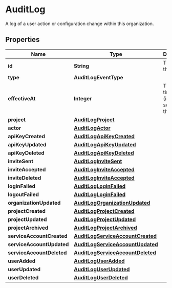 

# AuditLog

A log of a user action or configuration change within this organization.

## Properties

| Name | Type | Description | Notes |
|------------ | ------------- | ------------- | -------------|
|**id** | **String** | The ID of this log. |  |
|**type** | **AuditLogEventType** |  |  |
|**effectiveAt** | **Integer** | The Unix timestamp (in seconds) of the event. |  |
|**project** | [**AuditLogProject**](AuditLogProject.md) |  |  [optional] |
|**actor** | [**AuditLogActor**](AuditLogActor.md) |  |  |
|**apiKeyCreated** | [**AuditLogApiKeyCreated**](AuditLogApiKeyCreated.md) |  |  [optional] |
|**apiKeyUpdated** | [**AuditLogApiKeyUpdated**](AuditLogApiKeyUpdated.md) |  |  [optional] |
|**apiKeyDeleted** | [**AuditLogApiKeyDeleted**](AuditLogApiKeyDeleted.md) |  |  [optional] |
|**inviteSent** | [**AuditLogInviteSent**](AuditLogInviteSent.md) |  |  [optional] |
|**inviteAccepted** | [**AuditLogInviteAccepted**](AuditLogInviteAccepted.md) |  |  [optional] |
|**inviteDeleted** | [**AuditLogInviteAccepted**](AuditLogInviteAccepted.md) |  |  [optional] |
|**loginFailed** | [**AuditLogLoginFailed**](AuditLogLoginFailed.md) |  |  [optional] |
|**logoutFailed** | [**AuditLogLoginFailed**](AuditLogLoginFailed.md) |  |  [optional] |
|**organizationUpdated** | [**AuditLogOrganizationUpdated**](AuditLogOrganizationUpdated.md) |  |  [optional] |
|**projectCreated** | [**AuditLogProjectCreated**](AuditLogProjectCreated.md) |  |  [optional] |
|**projectUpdated** | [**AuditLogProjectUpdated**](AuditLogProjectUpdated.md) |  |  [optional] |
|**projectArchived** | [**AuditLogProjectArchived**](AuditLogProjectArchived.md) |  |  [optional] |
|**serviceAccountCreated** | [**AuditLogServiceAccountCreated**](AuditLogServiceAccountCreated.md) |  |  [optional] |
|**serviceAccountUpdated** | [**AuditLogServiceAccountUpdated**](AuditLogServiceAccountUpdated.md) |  |  [optional] |
|**serviceAccountDeleted** | [**AuditLogServiceAccountDeleted**](AuditLogServiceAccountDeleted.md) |  |  [optional] |
|**userAdded** | [**AuditLogUserAdded**](AuditLogUserAdded.md) |  |  [optional] |
|**userUpdated** | [**AuditLogUserUpdated**](AuditLogUserUpdated.md) |  |  [optional] |
|**userDeleted** | [**AuditLogUserDeleted**](AuditLogUserDeleted.md) |  |  [optional] |



